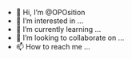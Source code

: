 - 👋 Hi, I’m @OPOsition
- 👀 I’m interested in ...
- 🌱 I’m currently learning ...
- 💞️ I’m looking to collaborate on ...
- 📫 How to reach me ...

<!---
OPOsition/OPOsition is a ✨ special ✨ repository because its `README.md` (this file) appears on your GitHub profile.
You can click the Preview link to take a look at your changes.
--->
